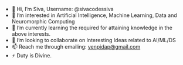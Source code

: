 - 👋 Hi, I’m Siva, Username: @sivacodessiva
- 👀 I’m interested in Artificial Intelligence, Machine Learning, Data and Neuromorphic Computing
- 🌱 I’m currently learning the required for attaining knowledge in the above interests.
- 💞️ I’m looking to collaborate on Interesting Ideas related to AI/ML/DS
- 📫 Reach me through emailing: venpidap@gmail.com
- ⚡ Duty is Divine.

<!---
sivacodessiva/sivacodessiva is a ✨ special ✨ repository because its `README.md` (this file) appears on your GitHub profile.
You can click the Preview link to take a look at your changes.
--->

